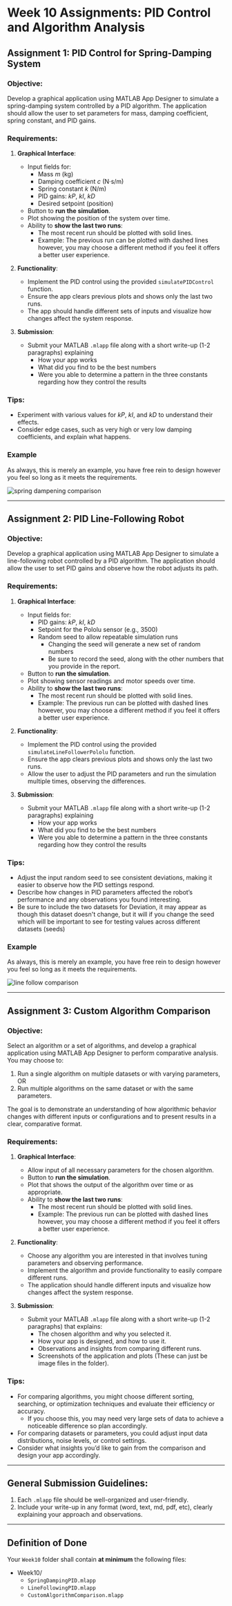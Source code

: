 # Week 10 Assignments: PID Control and Algorithm Analysis

## Assignment 1: PID Control for Spring-Damping System

### Objective:

Develop a graphical application using MATLAB App Designer to simulate a spring-damping system controlled by a PID
algorithm. The application should allow the user to set parameters for mass, damping coefficient, spring constant, and
PID gains.

### Requirements:

1. **Graphical Interface**:
    * Input fields for:
        * Mass $m$ (kg)
        * Damping coefficient $c$ (N·s/m)
        * Spring constant $k$ (N/m)
        * PID gains: $kP$, $kI$, $kD$
        * Desired setpoint (position)
    * Button to **run the simulation**.
    * Plot showing the position of the system over time.
    * Ability to **show the last two runs**:
        * The most recent run should be plotted with solid lines.
        * Example: The previous run can be plotted with dashed lines however, you may choose a different method if you
          feel it offers a better user experience.

2. **Functionality**:
    * Implement the PID control using the provided `simulatePIDControl` function.
    * Ensure the app clears previous plots and shows only the last two runs.
    * The app should handle different sets of inputs and visualize how changes affect the system response.

3. **Submission**:
    * Submit your MATLAB `.mlapp` file along with a short write-up (1-2 paragraphs) explaining
        * How your app works
        * What did you find to be the best numbers
        * Were you able to determine a pattern in the three constants regarding how they control the results

### Tips:

* Experiment with various values for $kP$, $kI$, and $kD$ to understand their effects.
* Consider edge cases, such as very high or very low damping coefficients, and explain what happens.

### Example

As always, this is merely an example, you have free rein to design however you feel so long as it meets the
requirements.

![spring dampening comparison](../../images/week10/pid-spring-ui.png)

---

## Assignment 2: PID Line-Following Robot

### Objective:

Develop a graphical application using MATLAB App Designer to simulate a line-following robot controlled by a PID
algorithm. The application should allow the user to set PID gains and observe how the robot adjusts its path.

### Requirements:

1. **Graphical Interface**:
    * Input fields for:
        * PID gains: $kP$, $kI$, $kD$
        * Setpoint for the Pololu sensor (e.g., 3500)
        * Random seed to allow repeatable simulation runs
            * Changing the seed will generate a new set of random numbers
            * Be sure to record the seed, along with the other numbers that you provide in the report.
    * Button to **run the simulation**.
    * Plot showing sensor readings and motor speeds over time.
    * Ability to **show the last two runs**:
        * The most recent run should be plotted with solid lines.
        * Example: The previous run can be plotted with dashed lines however, you may choose a different method if you
          feel it offers a better user experience.

2. **Functionality**:
    * Implement the PID control using the provided `simulateLineFollowerPololu` function.
    * Ensure the app clears previous plots and shows only the last two runs.
    * Allow the user to adjust the PID parameters and run the simulation multiple times, observing the differences.

3. **Submission**:
    * Submit your MATLAB `.mlapp` file along with a short write-up (1-2 paragraphs) explaining
        * How your app works
        * What did you find to be the best numbers
        * Were you able to determine a pattern in the three constants regarding how they control the results

### Tips:

* Adjust the input random seed to see consistent deviations, making it easier to observe how the PID settings respond.
* Describe how changes in PID parameters affected the robot’s performance and any observations you found interesting.
* Be sure to include the two datasets for Deviation, it may appear as though this dataset doesn't change, but it will if
  you change the seed which will be important to see for testing values across different datasets (seeds)

### Example

As always, this is merely an example, you have free rein to design however you feel so long as it meets the
requirements.

![line follow comparison](../../images/week10/D-Too-High.png)

---

## Assignment 3: Custom Algorithm Comparison

### Objective:

Select an algorithm or a set of algorithms, and develop a graphical application using MATLAB App Designer to perform comparative analysis. You may choose to:

1. Run a single algorithm on multiple datasets or with varying parameters, OR
2. Run multiple algorithms on the same dataset or with the same parameters.

The goal is to demonstrate an understanding of how algorithmic behavior changes with different inputs or configurations and to present results in a clear, comparative format.

### Requirements:

1. **Graphical Interface**:
    * Allow input of all necessary parameters for the chosen algorithm.
    * Button to **run the simulation**.
    * Plot that shows the output of the algorithm over time or as appropriate.
    * Ability to **show the last two runs**:
        * The most recent run should be plotted with solid lines.
        * Example: The previous run can be plotted with dashed lines however, you may choose a different method if you
          feel it offers a better user experience.

2. **Functionality**:
    * Choose any algorithm you are interested in that involves tuning parameters and observing performance.
    * Implement the algorithm and provide functionality to easily compare different runs.
    * The application should handle different inputs and visualize how changes affect the system response.

3. **Submission**:
    * Submit your MATLAB `.mlapp` file along with a short write-up (1-2 paragraphs) that explains:
        * The chosen algorithm and why you selected it.
        * How your app is designed, and how to use it.
        * Observations and insights from comparing different runs.
        * Screenshots of the application and plots (These can just be image files in the folder).

### Tips:

* For comparing algorithms, you might choose different sorting, searching, or optimization techniques and evaluate their efficiency or accuracy.
  * If you choose this, you may need very large sets of data to achieve a noticeable difference so plan accordingly.
* For comparing datasets or parameters, you could adjust input data distributions, noise levels, or control settings.
* Consider what insights you’d like to gain from the comparison and design your app accordingly.

---

## General Submission Guidelines:

1. Each `.mlapp` file should be well-organized and user-friendly.
2. Include your write-up in any format (word, text, md, pdf, etc), clearly explaining your approach and observations.

---

## Definition of Done

Your `Week10` folder shall contain **at minimum** the following files:

* Week10/
   * `SpringDampingPID.mlapp`
   * `LineFollowingPID.mlapp`
   * `CustomAlgorithmComparison.mlapp`